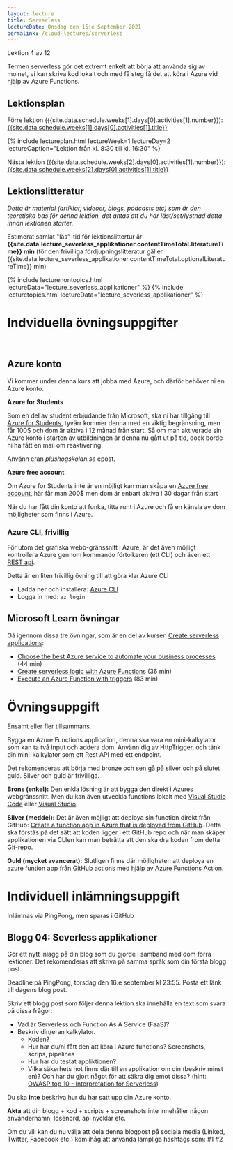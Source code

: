 ```yaml
---
layout: lecture
title: Serverless
lectureDate: Onsdag den 15:e September 2021
permalink: /cloud-lectures/serverless 
---
```

Lektion 4 av 12

Termen serverless gör det extremt enkelt att börja att använda sig av molnet, vi kan skriva kod lokalt och med få steg få det att köra i Azure vid hjälp av Azure Functions.

## Lektionsplan

Förre lektion ({{site.data.schedule.weeks[1].days[0].activities[1].number}}): <a href="{{site.data.schedule.weeks[1].days[0].activities[1].slug | prepend: site.baseurl }}">{{site.data.schedule.weeks[1].days[0].activities[1].title}}</a>

{% include lectureplan.html lectureWeek=1 lectureDay=2 lectureCaption="Lektion från kl. 8:30 till kl. 16:30" %}

Nästa lektion ({{site.data.schedule.weeks[2].days[0].activities[1].number}}): <a href="{{site.data.schedule.weeks[2].days[0].activities[1].slug | prepend: site.baseurl }}">{{site.data.schedule.weeks[2].days[0].activities[1].title}}</a> 

## Lektionslitteratur
*Detta är material (artiklar, videoer, blogs, podcasts etc) som är den teoretiska bas för denna lektion, det antas att du har läst/set/lystnad detta innan lektionen starter.*

Estimerat samlat "läs"-tid för lektionslittertur är **{{site.data.lecture_severless_applikationer.contentTimeTotal.literatureTime}} min** (för den frivilliga fördjupningslitteratur gäller {{site.data.lecture_severless_applikationer.contentTimeTotal.optionalLiteratureTime}} min)

{% include lecturenontopics.html lectureData="lecture_severless_applikationer" %}
{% include lecturetopics.html lectureData="lecture_severless_applikationer" %}


# Indviduella övningsuppgifter
<br />

## Azure konto

Vi kommer under denna kurs att jobba med Azure, och därför behöver ni en Azure konto.

**Azure for Students**

Som en del av student erbjudande från Microsoft, ska ni har tillgång till [Azure for Students](https://azure.microsoft.com/en-us/free/students/), tyvärr kommer denna med en viktig begränsning, men får 100$ och dom är aktiva i 12 månad från start. Så om man aktiverade sin Azure konto i starten av utbildningen är denna nu gått ut på tid, dock borde ni ha fått en mail om reaktivering.

Använn eran *plushogskolan.se* epost.

**Azure free account**

Om Azure for Students inte är en möjligt kan man skåpa en [Azure free account](https://azure.microsoft.com/en-us/free/?ref=VSDevEssentials), här får man 200$ men dom är enbart aktiva i 30 dagar från start

När du har fått din konto att funka, titta runt i Azure och få en känsla av dom möjligheter som finns i Azure.

### Azure CLI, frivillig

För utom det grafiska webb-gränssnitt i Azure, är det även möjligt kontrollera Azure gennom kommando förtolkeren (ett CLI) och även ett [REST api](https://docs.microsoft.com/en-us/rest/api/azure/).

Detta är en liten frivillig övning till att göra klar Azure CLI
* Ladda ner och installera: [Azure CLI](https://docs.microsoft.com/en-us/cli/azure/install-azure-cli-windows)
* Logga in med: `az login`

## Microsoft Learn övningar

Gå igennom dissa tre övningar, som är en del av kursen [Create serverless applications](https://docs.microsoft.com/en-us/learn/paths/create-serverless-applications/):
* [Choose the best Azure service to automate your business processes](https://docs.microsoft.com/en-us/learn/modules/choose-azure-service-to-integrate-and-automate-business-processes) (44 min)
* [Create serverless logic with Azure Functions](https://docs.microsoft.com/en-us/learn/modules/create-serverless-logic-with-azure-functions) (36 min)
* [Execute an Azure Function with triggers](https://docs.microsoft.com/en-us/learn/modules/execute-azure-function-with-triggers/) (83 min)


# Övningsuppgift

Ensamt eller fler tillsammans.

Bygga en Azure Functions application, denna ska vara en mini-kalkylator som kan ta två input och addera dom. Använn dig av HttpTrigger, och tänk din mini-kalkylator som ett Rest API med ett endpoint.

Det rekomenderas att börja med bronze och sen gå på silver och på slutet guld. Silver och guld är frivilliga.

**Brons (enkel):**
Den enkla lösning är att bygga den direkt i Azures webgränssnitt. Men du kan även utveckla functions lokalt med [Visual Studio Code](https://docs.microsoft.com/en-us/azure/azure-functions/functions-develop-vs-code?tabs=csharp) eller [Visual Studio](https://docs.microsoft.com/en-us/azure/azure-functions/functions-develop-vs?tabs=in-process).

**Silver (meddel):**
Det är även möjligt att deploya sin function direkt från GitHub: [Create a function app in Azure that is deployed from GitHub](https://docs.microsoft.com/en-us/azure/azure-functions/scripts/functions-cli-create-function-app-github-continuous). Detta ska förstås på det sätt att koden ligger i ett GitHub repo och när man skåper applikationen via CLIen kan man beträtta att den ska dra koden from detta Git-repo.

**Guld (mycket avancerat):**
Slutligen finns där möjligheten att deploya en azure funtion app från GitHub actions med hjälp av [Azure Functions Action](https://github.com/marketplace/actions/azure-functions-action).



# Individuell inlämningsuppgift

Inlämnas via PingPong, men sparas i GitHub
## Blogg 04: Severless applikationer

Gör ett nytt inlägg på din blog som du gjorde i samband med dom förra lektioner. Det rekomenderas att skriva på samma språk som din första blogg post.

Deadline på PingPong, torsdag den 16:e september kl 23:55. Posta ett länk till dagens blog post.

Skriv ett blogg post som följer denna lektion ska innehålla en text som svara på dissa frågor:
* Vad är Serverless och Function As A Service (FaaS)?
* Beskriv din/eran kalkylator.
    * Koden?
    * Hur har du/ni fått den att köra i Azure functions? Screenshots, scrips, pipelines
    * Hur har du testat appliktionen?
    * Vilka säkerhets hot finns där till en applikation om din (beskriv minst en)? Och har du gjort något för att säkra dig emot dissa? (hint: [OWASP top 10 - Interpretation for Serverless](https://raw.githubusercontent.com/OWASP/Serverless-Top-10-Project/master/OWASP-Top-10-Serverless-Interpretation-en.pdf))

Du ska **inte** beskriva hur du har satt upp din Azure konto.

**Akta** att din blogg + kod + scripts + screenshots inte innehåller någon användernamn, lösenord, api nycklar etc.

Om du vill kan du nu välja att dela denna blogpost på sociala media (Linked, Twitter, Facebook etc.) kom ihåg att använda lämpliga hashtags som: #1 #2